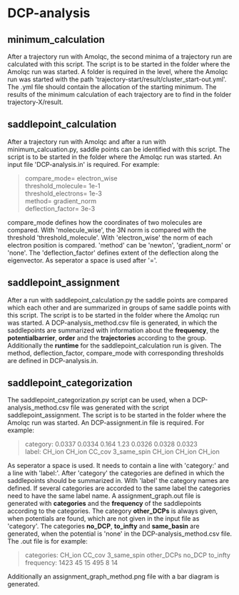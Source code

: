 # DCP-analysis

## minimum_calculation
After a trajectory run with Amolqc, the second minima of a trajectory run are calculated with this script. The script is to be started in the folder where the Amolqc run was started. A folder is required in the level, where the Amolqc run was started with the path 'trajectory-start/result/cluster_start-out.yml'. The .yml file should contain the allocation of the starting minimum. The results of the minimum calculation of each trajectory are to find in the folder trajectory-X/result. 


## saddlepoint_calculation
After a trajectory run with Amolqc and after a run with minimum_calcuation.py, saddle points can be identified with this script. The script is to be started in the folder where the Amolqc run was started. An input file 'DCP-analysis.in' is required. For example:

> compare_mode= electron_wise   
> threshold_molecule= 1e-1  
> threshold_electrons= 1e-3  
  method= gradient_norm  
  deflection_factor= 3e-3  
  
compare_mode defines how the coordinates of two molecules are compared. With 'molecule_wise', the 3N norm is compared with the threshold 'threshold_molecule'. With 'electron_wise' the norm of each electron position is compared.
'method' can be 'newton', 'gradient_norm' or 'none'. The 'deflection_factor' defines extent of the deflection along the eigenvector.
As seperator a space is used after '='. 


## saddlepoint_assignment
After a run with saddlepoint_calculation.py the saddle points are compared which each other and are summarized in groups of same saddle points with this script. The script is to be started in the folder where the Amolqc run was started. A DCP-analysis_method.csv file is generated, in which the saddlepoints are summarized with information about the **frequency**, the **potentialbarrier**, **order** and the **trajectories** according to the group. Additionally the **runtime** for the saddlepoint_calculation run is given. The method, deflection_factor, compare_mode with corresponding thresholds are defined in DCP-analysis.in.

## saddlepoint_categorization
The saddlepoint_categorization.py script can be used, when a DCP-analysis_method.csv file was generated with the script saddlepoint_assignment. The script is to be started in the folder where the Amolqc run was started.
An DCP-assignment.in file is required. For example:

> category: 0.0337 0.0334 0.164 1.23 0.0326 0.0328 0.0323  
  label: CH_ion CH_ion CC_cov 3_same_spin CH_ion CH_ion CH_ion
 
As seperator a space is used. 
It needs to contain a line with 'category:' and a line with 'label:'. After 'category' the categories are defined in which the saddlepoints should be summarized in. With 'label' the category names are defined. If several categories are accorded to the same label  the categories need to have the same label name. 
A assignment_graph.out file is generated with **categories** and the **frequency** of the saddlepoints according to the categories. The category **other_DCPs** is always given, when potentials are found, which are not given in the input file as 'category'. The categories **no_DCP**, **to_infty** and **same_basin** are generated, when the potential is 'none' in the DCP-analysis_method.csv file. The .out file is for example:

>categories: CH_ion CC_cov 3_same_spin other_DCPs no_DCP to_infty  
 frequency: 1423 45 15 495 8 14

Additionally an assignment_graph_method.png file with a bar diagram is generated.
